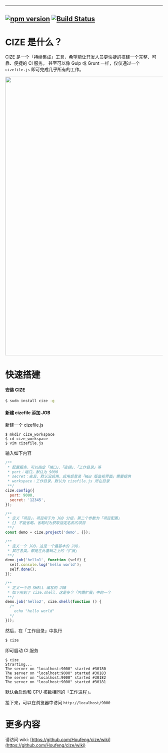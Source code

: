 
----
[![npm version](https://badge.fury.io/js/cize.svg)](http://badge.fury.io/js/cize)
[![Build Status](https://travis-ci.org/houfeng/cize.svg?branch=master)](https://travis-ci.org/houfeng/cize) 
----

# CIZE 是什么？
CIZE 是一个「持续集成」工具，希望能让开发人员更快捷的搭建一个完整、可靠、便捷的 CI 服务。
甚至可以像 Gulp 或 Grunt 一样，仅仅通过一个 ```cizefile.js``` 即可完成几乎所有的工作。

<img src="https://raw.githubusercontent.com/houfeng/cize/master/screenshot/monitor.png" width="888"/>

# 快速搭建
#### 安装 CIZE
```sh
$ sudo install cize -g
```

#### 新建 cizefile 添加 JOB

新建一个 cizefile.js
```
$ mkdir cize_workspace
$ cd cize_workspace
$ vim cizefile.js
```

输入如下内容
```js
/**
 * 配置服务，可以指定「端口」、「密钥」、「工作目录」等
 * port：端口，默认为 9000
 * secret：密且，默认没启用，启用后登录「WEB 版监视界面」需要提供
 * workspace：工作目录，默认为 cizefile.js 所在目录
 **/
cize.config({
  port: 9000,
  secret: '12345',
});

/**
 * 定义「项目」，项目用于为 JOB 分组，第二个参数为「项目配置」
 * {} 不能省略，省略时为获取指定名称的项目
 **/
const demo = cize.project('demo', {});

/**
 * 定义一个 JOB，这是一个最基本的 JOB，
 * 其它各类，都是在此基础之上的「扩展」
 **/
demo.job('hello1', function (self) {
  self.console.log('hello world');
  self.done();
});

/**
 * 定义一个用 SHELL 编写的 JOB
 * 如下用到了 cize.shell，这是多个「内置扩展」中的一个
 **/
demo.job('hello2', cize.shell(function () {
  /*
    echo "hello world"
  */
}));
```

然后，在「工作目录」中执行
```sh
$ cize
```

即可启动 CI 服务
```
$ cize
Strarting...
The server on "localhost:9000" started #30180
The server on "localhost:9000" started #30183
The server on "localhost:9000" started #30182
The server on "localhost:9000" started #30181
```
默认会启动和 CPU 核数相同的「工作进程」。

接下来，可以在浏览器中访问 ```http://localhost/9000```

# 更多内容

请访问 wiki: [https://github.com/Houfeng/cize/wiki](https://github.com/Houfeng/cize/wiki)